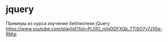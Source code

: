 # jquery
Примеры из курса изучения библиотеки jQuery https://www.youtube.com/playlist?list=PL0lO_mIqDDFXQk_TTlSO7y7J1l5e-RMgi
